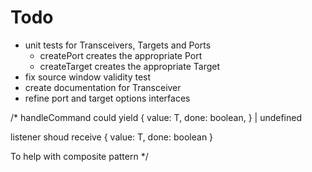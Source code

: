 # Todo

- unit tests for Transceivers, Targets and Ports
  - createPort creates the appropriate Port
  - createTarget creates the appropriate Target
- fix source window validity test
- create documentation for Transceiver
- refine port and target options interfaces

/\*
handleCommand could yield
{
value: T,
done: boolean,
} | undefined

listener shoud receive
{
value: T,
done: boolean
}

To help with composite pattern
\*/
